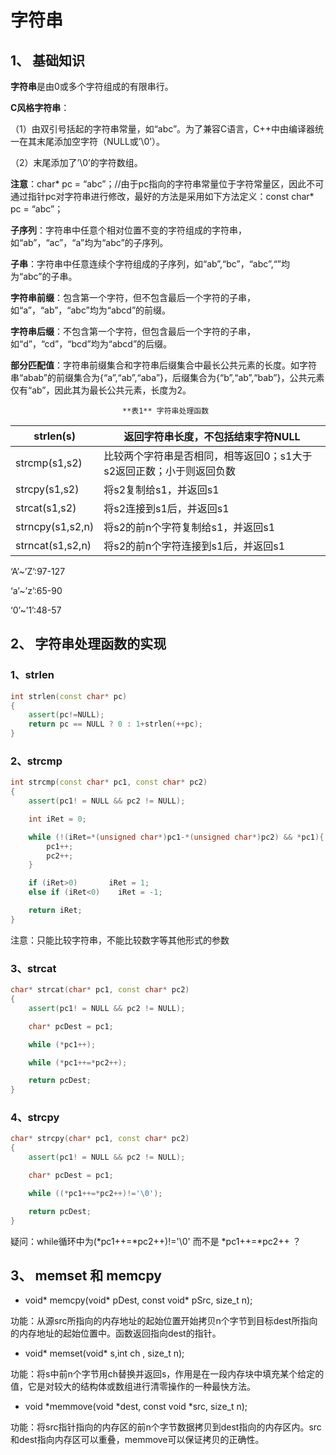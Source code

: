 # 字符串

## 1、 基础知识

**字符串**是由0或多个字符组成的有限串行。

**C风格字符串**：

（1）由双引号括起的字符串常量，如“abc”。为了兼容C语言，C++中由编译器统一在其末尾添加空字符（NULL或’\0’）。

（2）末尾添加了’\0’的字符数组。

**注意**：char* pc = “abc”；//由于pc指向的字符串常量位于字符常量区，因此不可通过指针pc对字符串进行修改，最好的方法是采用如下方法定义：const char* pc = “abc”；

**子序列**：字符串中任意个相对位置不变的字符组成的字符串，如“ab”，“ac”，“a”均为“abc”的子序列。

**子串**：字符串中任意连续个字符组成的子序列，如“ab”,“bc”，“abc”,“”均为“abc”的子串。

**字符串前缀**：包含第一个字符，但不包含最后一个字符的子串，如“a”，“ab”，“abc”均为“abcd”的前缀。

**字符串后缀**：不包含第一个字符，但包含最后一个字符的子串，如“d”，“cd”，“bcd”均为“abcd”的后缀。

**部分匹配值**：字符串前缀集合和字符串后缀集合中最长公共元素的长度。如字符串“abab”的前缀集合为{“a”,“ab”,“aba”}，后缀集合为{“b”,“ab”,“bab”}，公共元素仅有“ab”，因此其为最长公共元素，长度为2。

 

                             **表1** 字符串处理函数

| strlen(s)        | 返回字符串长度，不包括结束字符NULL                           |
| ---------------- | ------------------------------------------------------------ |
| strcmp(s1,s2)    | 比较两个字符串是否相同，相等返回0；s1大于s2返回正数；小于则返回负数 |
| strcpy(s1,s2)    | 将s2复制给s1，并返回s1                                       |
| strcat(s1,s2)    | 将s2连接到s1后，并返回s1                                     |
| strncpy(s1,s2,n) | 将s2的前n个字符复制给s1，并返回s1                            |
| strncat(s1,s2,n) | 将s2的前n个字符连接到s1后，并返回s1                          |

‘A’~’Z’:97-127

‘a’~’z’:65-90

‘0’~’1’:48-57

## 2、 字符串处理函数的实现

### 1、strlen

~~~c++
int strlen(const char* pc)
{
	assert(pc!=NULL);
	return pc == NULL ? 0 : 1+strlen(++pc);
}
~~~



### 2、strcmp

```c++
int strcmp(const char* pc1, const char* pc2)
{
	assert(pc1! = NULL && pc2 != NULL);

	int iRet = 0;

	while (!(iRet=*(unsigned char*)pc1-*(unsigned char*)pc2) && *pc1){
		pc1++;
		pc2++;
	}

	if (iRet>0)       iRet = 1;
	else if (iRet<0)	iRet = -1;

	return iRet;
}
```

注意：只能比较字符串，不能比较数字等其他形式的参数

### 3、strcat

```c++
char* strcat(char* pc1, const char* pc2)
{
	assert(pc1! = NULL && pc2 != NULL);

	char* pcDest = pc1;

	while (*pc1++);

	while (*pc1++=*pc2++);

	return pcDest;
}
```

### 4、strcpy

```c++
char* strcpy(char* pc1, const char* pc2)
{
	assert(pc1! = NULL && pc2 != NULL);

	char* pcDest = pc1;

	while ((*pc1++=*pc2++)!='\0');

	return pcDest;
}
```

疑问：while循环中为(*pc1++=*pc2++)!='\0' 而不是 *pc1++=*pc2++ ？

## 3、 memset 和 memcpy

- void* memcpy(void* pDest, const void* pSrc, size_t n); 

功能：从源src所指向的内存地址的起始位置开始拷贝n个字节到目标dest所指向的内存地址的起始位置中。函数返回指向dest的指针。

- void* memset(void* s,int ch , size_t n); 

功能：将s中前n个字节用ch替换并返回s，作用是在一段内存块中填充某个给定的值，它是对较大的结构体或数组进行清零操作的一种最快方法。

- void *memmove(void *dest, const void *src, size_t n); 

功能：将src指针指向的内存区的前n个字节数据拷贝到dest指向的内存区内。src和dest指向内存区可以重叠，memmove可以保证拷贝的正确性。
